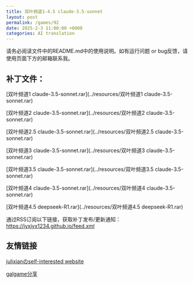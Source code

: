 ```yaml
---
title: 双叶频道1-4.5 claude-3.5-sonnet
layout: post
permalink: /games/92
date: 2025-2-3 11:00:00 +0800
categories: AI translation
---
```



请务必阅读文件中的README.md中的使用说明。如有运行问题 or bug反馈，请使用页面下方的邮箱联系我。

## 补丁文件：

[双叶频道1 claude-3.5-sonnet.rar](../resources/双叶频道1 claude-3.5-sonnet.rar)

 

[双叶频道2 claude-3.5-sonnet.rar](../resources/双叶频道2 claude-3.5-sonnet.rar)

 

[双叶频道2.5 claude-3.5-sonnet.rar](../resources/双叶频道2.5 claude-3.5-sonnet.rar)

 

[双叶频道3 claude-3.5-sonnet.rar](../resources/双叶频道3 claude-3.5-sonnet.rar)

 

[双叶频道3.5 claude-3.5-sonnet.rar](../resources/双叶频道3.5 claude-3.5-sonnet.rar)

 

[双叶频道4 claude-3.5-sonnet.rar](../resources/双叶频道4 claude-3.5-sonnet.rar)

 

[双叶频道4.5 deepseek-R1.rar](../resources/双叶频道4.5 deepseek-R1.rar)

 

通过RSS订阅以下链接，获取补丁发布/更新通知：https://jyxjyx1234.github.io/feed.xml

## 友情链接

[julixianのself-interested website](https://julixian-siw.worldsystem.top/) 

[galgame分享](https://t.me/galgpt)